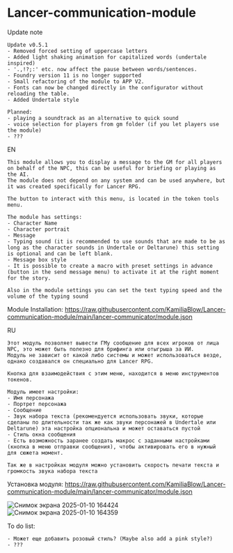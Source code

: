 # Lancer-communication-module
Update note
```
Update v0.5.1
- Removed forced setting of uppercase letters
- Added light shaking animation for capitalized words (undertale inspired)
- '.,!?;:' etc. now affect the pause between words/sentences.
- Foundry version 11 is no longer supported
- Small refactoring of the module to APP V2.
- Fonts can now be changed directly in the configurator without reloading the table.
- Added Undertale style

Planned:
- playing a soundtrack as an alternative to quick sound
- voice selection for players from gm folder (if you let players use the module)
- ???

```

EN
```
This module allows you to display a message to the GM for all players on behalf of the NPC, this can be useful for briefing or playing as the AI.
The module does not depend on any system and can be used anywhere, but it was created specifically for Lancer RPG.

The button to interact with this menu, is located in the token tools menu.

The module has settings:
- Character Name
- Character portrait
- Message
- Typing sound (it is recommended to use sounds that are made to be as long as the character sounds in Undertale or Deltarune) this setting is optional and can be left blank.
- Message box style
- It is possible to create a macro with preset settings in advance (button in the send message menu) to activate it at the right moment for the story. 

Also in the module settings you can set the text typing speed and the volume of the typing sound
```
Module Installation: https://raw.githubusercontent.com/KamiliaBlow/Lancer-communication-module/main/lancer-communicator/module.json

RU
```
Этот модуль позволяет вывести ГМу сообщение для всех игроков от лица NPC, это может быть полезно для брифинга или отыгрыша за ИИ.
Модуль не зависит от какой либо системы и может использоваться везде, однако создавался он специально для Lancer RPG.

Кнопка для взаимодействия с этим меню, находится в меню инструментов токенов.

Модуль имеет настройки:
- Имя персонажа
- Портрет персонажа
- Сообщение
- Звук набора текста (рекомендуется использовать звуки, которые сделаны по длительности так же как звуки персонажей в Undertale или Deltarune) эта настройка опциональна и может оставаться пустой
- Стиль окна сообщения
- Есть возможность заранее создать макрос с заданными настройками (кнопка в меню отправки сообщения), чтобы активировать его в нужный для сюжета момент. 

Так же в настройках модуля можно установить скорость печати текста и громкость звука набора текста
```
Установка модуля: https://raw.githubusercontent.com/KamiliaBlow/Lancer-communication-module/main/lancer-communicator/module.json

![Снимок экрана 2025-01-10 164424](https://github.com/user-attachments/assets/34300a08-f53c-4e30-90d8-c191b12cfa3c)
![Снимок экрана 2025-01-10 164359](https://github.com/user-attachments/assets/baf3c9a1-7af4-435e-8e71-b60d05b9a646)

To do list:
```
- Может еще добавить розовый стиль? (Maybe also add a pink style?)
- ???
```
